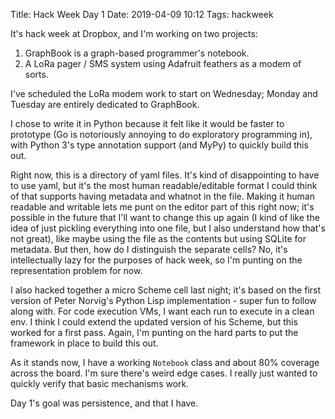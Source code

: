 Title: Hack Week Day 1
Date: 2019-04-09 10:12
Tags: hackweek

It's hack week at Dropbox, and I'm working on two projects:

1. GraphBook is a graph-based programmer's notebook.
2. A LoRa pager / SMS system using Adafruit feathers as a modem of sorts.

I've scheduled the LoRa modem work to start on Wednesday; Monday and
Tuesday are entirely dedicated to GraphBook.

I chose to write it in Python because it felt like it would be faster
to prototype (Go is notoriously annoying to do exploratory programming in),
with Python 3's type annotation support (and MyPy) to quickly build this
out.

Right now, this is a directory of yaml files. It's kind of disappointing
to have to use yaml, but it's the most human readable/editable format I
could think of that supports having metadata and whatnot in the file.
Making it human readable and writable lets me punt on the editor part
of this right now; it's possible in the future that I'll want to change
this up again (I kind of like the idea of just pickling everything into
one file, but I also understand how that's not great), like maybe using
the file as the contents but using SQLite for metadata. But then, how
do I distinguish the separate cells? No, it's intellectually lazy for
the purposes of hack week, so I'm punting on the representation problem
for now.

I also hacked together a micro Scheme cell last night; it's based on
the first version of Peter Norvig's Python Lisp implementation - super
fun to follow along with. For code execution VMs, I want each run to
execute in a clean env. I think I could extend the updated version of
his Scheme, but this worked for a first pass. Again, I'm punting on the
hard parts to put the framework in place to build this out.

As it stands now, I have a working `Notebook` class and about 80% coverage
across the board. I'm sure there's weird edge cases. I really just wanted
to quickly verify that basic mechanisms work.

Day 1's goal was persistence, and that I have.
